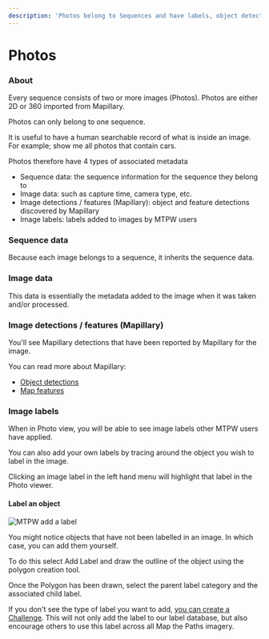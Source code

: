```yaml
---
description: 'Photos belong to Sequences and have labels, object detections and view points.'
---
```


# Photos

### About

Every sequence consists of two or more images \(Photos\). Photos are either 2D or 360 imported from Mapillary.

Photos can only belong to one sequence.

It is useful to have a human searchable record of what is inside an image. For example; show me all photos that contain cars.

Photos therefore have 4 types of associated metadata

* Sequence data: the sequence information for the sequence they belong to
* Image data: such as capture time, camera type, etc.
* Image detections / features \(Mapillary\): object and feature detections discovered by Mapillary
* Image labels: labels added to images by MTPW users

### Sequence data

Because each image belongs to a sequence, it inherits the sequence data.

### Image data

This data is essentially the metadata added to the image when it was taken and/or processed.

### Image detections / features \(Mapillary\)

You'll see Mapillary detections that have been reported by Mapillary for the image.

You can read more about Mapillary:

* [Object detections](https://help.mapillary.com/hc/en-us/articles/115000967191-Object-detections)
* [Map features](https://help.mapillary.com/hc/en-us/articles/115002332165)

### Image labels

When in Photo view, you will be able to see image labels other MTPW users have applied.

You can also add your own labels by tracing around the object you wish to label in the image.

Clicking an image label in the left hand menu will highlight that label in the Photo viewer.

#### Label an object

![MTPW add a label](../../../.gitbook/assets/b1e50ba1-4e83-4655-8d70-1bd7490aedc6.png)

You might notice objects that have not been labelled in an image. In which case, you can add them yourself.

To do this select Add Label and draw the outline of the object using the polygon creation tool.

Once the Polygon has been drawn, select the parent label category and the associated child label.

If you don't see the type of label you want to add, [you can create a Challenge](challenges/). This will not only add the label to our label database, but also encourage others to use this label across all Map the Paths imagery.



